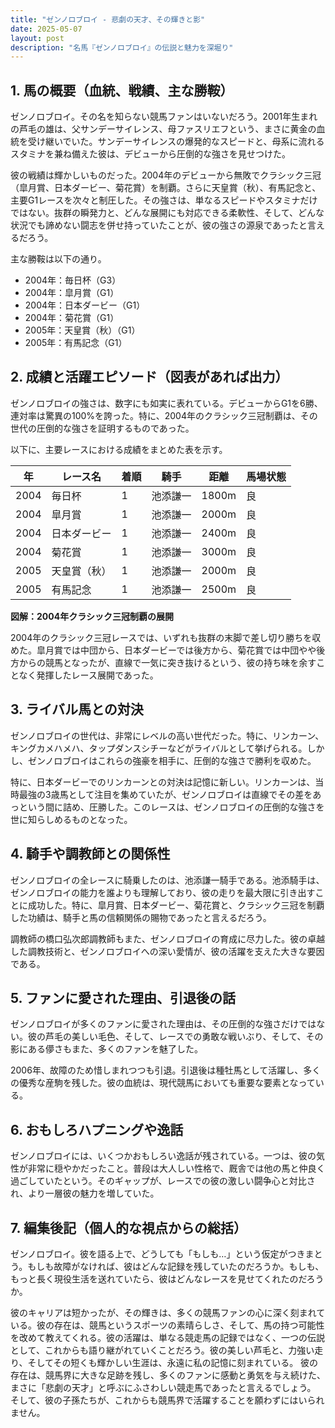 ```yaml
---
title: "ゼンノロブロイ - 悲劇の天才、その輝きと影"
date: 2025-05-07
layout: post
description: "名馬『ゼンノロブロイ』の伝説と魅力を深堀り"
---
```


## 1. 馬の概要（血統、戦績、主な勝鞍）

ゼンノロブロイ。その名を知らない競馬ファンはいないだろう。2001年生まれの芦毛の雄は、父サンデーサイレンス、母ファスリエフという、まさに黄金の血統を受け継いでいた。サンデーサイレンスの爆発的なスピードと、母系に流れるスタミナを兼ね備えた彼は、デビューから圧倒的な強さを見せつけた。

彼の戦績は輝かしいものだった。2004年のデビューから無敗でクラシック三冠（皐月賞、日本ダービー、菊花賞）を制覇。さらに天皇賞（秋）、有馬記念と、主要G1レースを次々と制圧した。その強さは、単なるスピードやスタミナだけではない。抜群の瞬発力と、どんな展開にも対応できる柔軟性、そして、どんな状況でも諦めない闘志を併せ持っていたことが、彼の強さの源泉であったと言えるだろう。

主な勝鞍は以下の通り。

* 2004年：毎日杯（G3）
* 2004年：皐月賞（G1）
* 2004年：日本ダービー（G1）
* 2004年：菊花賞（G1）
* 2005年：天皇賞（秋）（G1）
* 2005年：有馬記念（G1）


## 2. 成績と活躍エピソード（図表があれば出力）

ゼンノロブロイの強さは、数字にも如実に表れている。デビューからG1を6勝、連対率は驚異の100%を誇った。特に、2004年のクラシック三冠制覇は、その世代の圧倒的な強さを証明するものであった。

以下に、主要レースにおける成績をまとめた表を示す。

| 年 | レース名        | 着順 | 騎手       | 距離 | 馬場状態 |
|----|-----------------|-----|-------------|------|---------|
| 2004 | 毎日杯           | 1   | 池添謙一     | 1800m| 良       |
| 2004 | 皐月賞           | 1   | 池添謙一     | 2000m| 良       |
| 2004 | 日本ダービー       | 1   | 池添謙一     | 2400m| 良       |
| 2004 | 菊花賞           | 1   | 池添謙一     | 3000m| 良       |
| 2005 | 天皇賞（秋）       | 1   | 池添謙一     | 2000m| 良       |
| 2005 | 有馬記念         | 1   | 池添謙一     | 2500m| 良       |


**図解：2004年クラシック三冠制覇の展開**

2004年のクラシック三冠レースでは、いずれも抜群の末脚で差し切り勝ちを収めた。皐月賞では中団から、日本ダービーでは後方から、菊花賞では中団やや後方からの競馬となったが、直線で一気に突き抜けるという、彼の持ち味を余すことなく発揮したレース展開であった。


## 3. ライバル馬との対決

ゼンノロブロイの世代は、非常にレベルの高い世代だった。特に、リンカーン、キングカメハメハ、タップダンスシチーなどがライバルとして挙げられる。しかし、ゼンノロブロイはこれらの強豪を相手に、圧倒的な強さで勝利を収めた。

特に、日本ダービーでのリンカーンとの対決は記憶に新しい。リンカーンは、当時最強の3歳馬として注目を集めていたが、ゼンノロブロイは直線でその差をあっという間に詰め、圧勝した。このレースは、ゼンノロブロイの圧倒的な強さを世に知らしめるものとなった。


## 4. 騎手や調教師との関係性

ゼンノロブロイの全レースに騎乗したのは、池添謙一騎手である。池添騎手は、ゼンノロブロイの能力を誰よりも理解しており、彼の走りを最大限に引き出すことに成功した。特に、皐月賞、日本ダービー、菊花賞と、クラシック三冠を制覇した功績は、騎手と馬の信頼関係の賜物であったと言えるだろう。

調教師の橋口弘次郎調教師もまた、ゼンノロブロイの育成に尽力した。彼の卓越した調教技術と、ゼンノロブロイへの深い愛情が、彼の活躍を支えた大きな要因である。


## 5. ファンに愛された理由、引退後の話

ゼンノロブロイが多くのファンに愛された理由は、その圧倒的な強さだけではない。彼の芦毛の美しい毛色、そして、レースでの勇敢な戦いぶり、そして、その影にある儚さもまた、多くのファンを魅了した。

2006年、故障のため惜しまれつつも引退。引退後は種牡馬として活躍し、多くの優秀な産駒を残した。彼の血統は、現代競馬においても重要な要素となっている。


## 6. おもしろハプニングや逸話

ゼンノロブロイには、いくつかおもしろい逸話が残されている。一つは、彼の気性が非常に穏やかだったこと。普段は大人しい性格で、厩舎では他の馬と仲良く過ごしていたという。そのギャップが、レースでの彼の激しい闘争心と対比され、より一層彼の魅力を増していた。


## 7. 編集後記（個人的な視点からの総括）

ゼンノロブロイ。彼を語る上で、どうしても「もしも…」という仮定がつきまとう。もしも故障がなければ、彼はどんな記録を残していたのだろうか。もしも、もっと長く現役生活を送れていたら、彼はどんなレースを見せてくれたのだろうか。

彼のキャリアは短かったが、その輝きは、多くの競馬ファンの心に深く刻まれている。彼の存在は、競馬というスポーツの素晴らしさ、そして、馬の持つ可能性を改めて教えてくれる。彼の活躍は、単なる競走馬の記録ではなく、一つの伝説として、これからも語り継がれていくことだろう。彼の美しい芦毛と、力強い走り、そしてその短くも輝かしい生涯は、永遠に私の記憶に刻まれている。  彼の存在は、競馬界に大きな足跡を残し、多くのファンに感動と勇気を与え続けた、まさに「悲劇の天才」と呼ぶにふさわしい競走馬であったと言えるでしょう。  そして、彼の子孫たちが、これからも競馬界で活躍することを願わずにはいられません。
